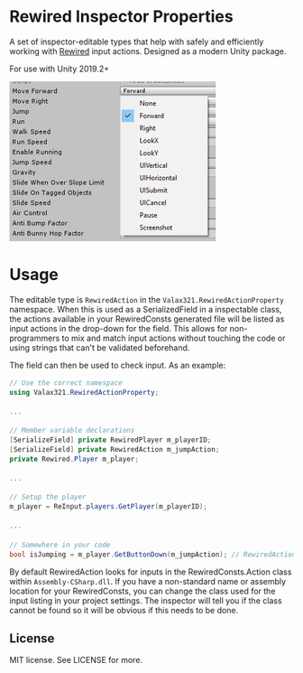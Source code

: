 # Rewired Inspector Properties

A set of inspector-editable types that help with safely and efficiently working with [Rewired](https://assetstore.unity.com/packages/tools/utilities/rewired-21676) input actions. Designed as a modern Unity package.

For use with Unity 2019.2+

![Preview image](showcase.png)

# Usage

The editable type is `RewiredAction` in the `Valax321.RewiredActionProperty` namespace. When this is used as a SerializedField in a inspectable class, the actions available in your RewiredConsts generated file will be listed as input actions in the drop-down for the field. This allows for non-programmers to mix and match input actions without touching the code or using strings that can't be validated beforehand.

The field can then be used to check input. As an example:
```csharp
// Use the correct namespace
using Valax321.RewiredActionProperty;

...

// Member variable declarations
[SerializeField] private RewiredPlayer m_playerID;
[SerializeField] private RewiredAction m_jumpAction;
private Rewired.Player m_player;

...

// Setup the player
m_player = ReInput.players.GetPlayer(m_playerID);

...

// Somewhere in your code
bool isJumping = m_player.GetButtonDown(m_jumpAction); // RewiredAction automatically casts to int so it can be used transparently
```

By default RewiredAction looks for inputs in the RewiredConsts.Action class within `Assembly-CSharp.dll`. If you have a non-standard name or assembly location for your RewiredConsts, you can change the class used for the input listing in your project settings. The inspector will tell you if the class cannot be found so it will be obvious if this needs to be done.

## License
MIT license. See LICENSE for more.